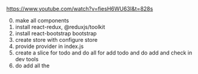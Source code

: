 https://www.youtube.com/watch?v=fiesH6WU63I&t=828s

0. make all components
1. install react-redux, @reduxjs/toolkit
2. install react-bootstrap bootstrap
3. create store with configure store
4. provide provider in index.js
5. create a slice for todo and do all for add todo and do add and check in dev tools
6. do add all the
